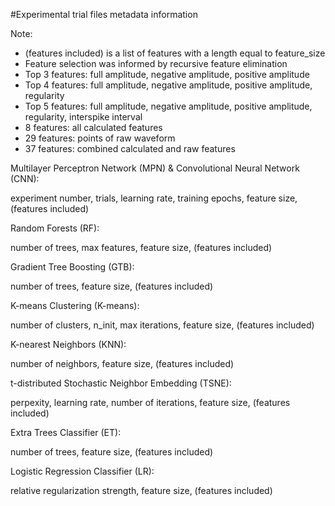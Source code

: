 #Experimental trial files metadata information

Note: 
- (features included) is a list of features with a length equal to feature_size
- Feature selection was informed by recursive feature elimination
-   Top 3 features: full amplitude, negative amplitude, positive amplitude
-   Top 4 features: full amplitude, negative amplitude, positive amplitude, regularity
-   Top 5 features: full amplitude, negative amplitude, positive amplitude, regularity, interspike interval
-   8 features: all calculated features
-   29 features: points of raw waveform
-   37 features: combined calculated and raw features

Multilayer Perceptron Network (MPN) & Convolutional Neural Network (CNN):

experiment number, trials, learning rate, training epochs, feature size, (features included)

Random Forests (RF):

number of trees, max features, feature size, (features included)

Gradient Tree Boosting (GTB):

number of trees, feature size, (features included)

K-means Clustering (K-means):

number of clusters, n_init, max iterations, feature size, (features included)

K-nearest Neighbors (KNN): 

number of neighbors, feature size, (features included)

t-distributed Stochastic Neighbor Embedding (TSNE):

perpexity, learning rate, number of iterations, feature size, (features included)

Extra Trees Classifier (ET):

number of trees, feature size, (features included)

Logistic Regression Classifier (LR):

relative regularization strength, feature size, (features included)
